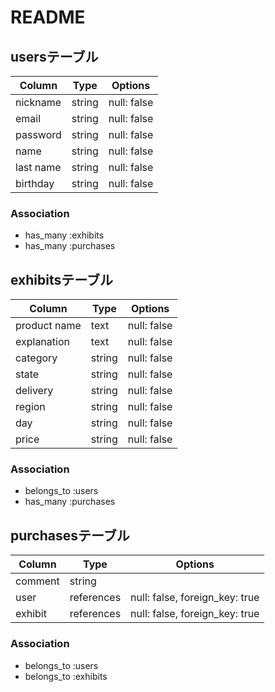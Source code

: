 # README

## usersテーブル

| Column    | Type   | Options     |
| --------- | ------ | ----------- |
| nickname  | string | null: false |
| email     | string | null: false |
| password  | string | null: false |
| name      | string | null: false |
| last name | string | null: false |
| birthday  | string | null: false |

### Association

- has_many :exhibits
- has_many :purchases

## exhibitsテーブル

| Column       | Type   | Options     |
| ------------ | ------ | ----------- |
| product name | text   | null: false |
| explanation  | text   | null: false |
| category     | string | null: false |
| state        | string | null: false |
| delivery     | string | null: false |
| region       | string | null: false |
| day          | string | null: false |
| price        | string | null: false |

### Association

- belongs_to :users
- has_many   :purchases

## purchasesテーブル

| Column  | Type       | Options                        |
| ------- | ---------- | ------------------------------ |
| comment | string     |                                |
| user    | references | null: false, foreign_key: true |
| exhibit | references | null: false, foreign_key: true |

### Association

- belongs_to :users
- belongs_to :exhibits